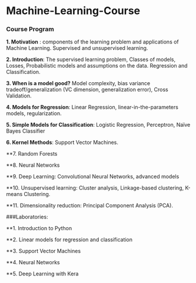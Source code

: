 # Machine-Learning-Course
### Course Program   


**1. Motivation** : components of the learning problem and applications of Machine Learning. Supervised and unsupervised learning.

**2. Introduction**: The supervised learning problem, Classes of models, Losses, Probabilistic models and assumptions on the data.  Regression and Classification.

**3. When is a model good?**  Model complexity, bias variance tradeoff/generalization (VC dimension, generalization error), Cross Validation.

**4. Models for Regression**: Linear Regression, linear-in-the-parameters models, regularization.

**5. Simple Models for Classification**: Logistic Regression, Perceptron, Naïve Bayes Classifier

**6. Kernel Methods**: Support Vector Machines.

**7. Random Forests

**8. Neural Networks

**9. Deep Learning: Convolutional Neural Networks, advanced models

**10. Unsupervised learning: Cluster analysis, Linkage-based clustering, K-means Clustering.

**11. Dimensionality reduction: Principal Component Analysis (PCA).



###Laboratories:

**1. Introduction to Python

**2. Linear models for regression and classification

**3. Support Vector Machines

**4. Neural Networks

**5. Deep Learning with Kera
